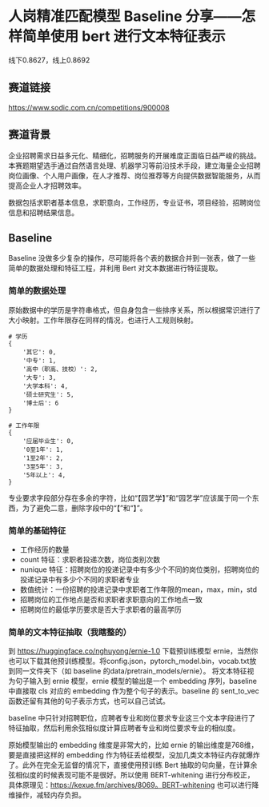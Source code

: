 # 人岗精准匹配模型 Baseline 分享——怎样简单使用 bert 进行文本特征表示
线下0.8627，线上0.8692

## 赛道链接
https://www.sodic.com.cn/competitions/900008

## 赛道背景
企业招聘需求日益多元化、精细化，招聘服务的开展难度正面临日益严峻的挑战。本赛题期望选手通过自然语言处理、机器学习等前沿技术手段，建立海量企业招聘岗位画像、个人用户画像，在人才推荐、岗位推荐等方向提供数据智能服务，从而提高企业人才招聘效率。

数据包括求职者基本信息，求职意向，工作经历，专业证书，项目经验，招聘岗位信息和招聘结果信息。

## Baseline
Baseline 没做多少复杂的操作，尽可能将各个表的数据合并到一张表，做了一些简单的数据处理和特征工程，并利用 Bert 对文本数据进行特征提取。

### 简单的数据处理
原始数据中的学历是字符串格式，但自身包含一些排序关系，所以根据常识进行了大小映射。工作年限存在同样的情况，也进行人工规则映射。
```
# 学历
{
    '其它': 0,
    '中专': 1,
    '高中（职高、技校）': 2,
    '大专': 3,
    '大学本科': 4,
    '硕士研究生': 5,
    '博士后': 6
}

# 工作年限
{
    '应届毕业生': 0,
    '0至1年': 1,
    '1至2年': 2,
    '3至5年': 3,
    '5年以上': 4,
}    
```
专业要求字段部分存在多余的字符，比如“【园艺学】”和“园艺学”应该属于同一个东西，为了避免二意，删除字段中的“【”和“】”。


### 简单的基础特征
* 工作经历的数量
* count 特征：求职者投递次数，岗位类别次数
* nunique 特征：招聘岗位的投递记录中有多少个不同的岗位类别，招聘岗位的投递记录中有多少个不同的求职者专业
* 数值统计：一份招聘的投递记录中求职者工作年限的mean，max，min，std
* 招聘岗位的工作地点是否和求职者求职意向的工作地点一致
* 招聘岗位的最低学历要求是否大于求职者的最高学历
  
### 简单的文本特征抽取（我瞎整的）
到 https://huggingface.co/nghuyong/ernie-1.0 下载预训练模型 ernie，当然你也可以下载其他预训练模型。将config.json，pytorch_model.bin，vocab.txt放到同一文件夹下（如 baseline 的data/pretrain_models/ernie）。 将文本特征视为句子输入到 ernie 模型，ernie 模型的输出是一个 embedding 序列，baseline 中直接取 cls 对应的 embedding 作为整个句子的表示。baseline 的 sent_to_vec 函数还留有其他的句子表示方式，也可以自己试试。

baseline 中只针对招聘职位，应聘者专业和岗位要求专业这三个文本字段进行了特征抽取，然后利用余弦相似度计算应聘者专业和岗位要求专业的相似度。

原始模型输出的 embedding 维度是非常大的，比如 ernie 的输出维度是768维，要是直接把这样的 embedding 作为特征丢给模型，没加几类文本特征内存就爆炸了。此外在完全无监督的情况下，直接使用预训练 Bert 抽取的句向量，在计算余弦相似度的时候表现可能不是很好。所以使用 BERT-whitening 进行分布校正，具体原理见：https://kexue.fm/archives/8069。BERT-whitening 也可以进行降维操作，减轻内存负担。
